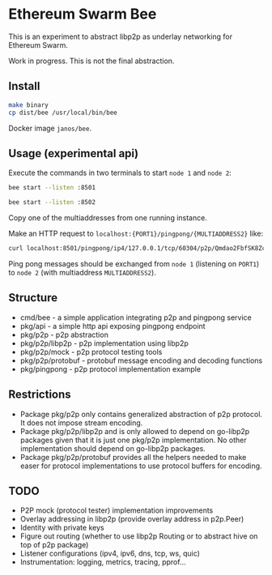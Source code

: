 # Ethereum Swarm Bee

This is an experiment to abstract libp2p as underlay networking for Ethereum Swarm.

Work in progress. This is not the final abstraction.

## Install

```sh
make binary
cp dist/bee /usr/local/bin/bee
```

Docker image `janos/bee`.

## Usage (experimental api)

Execute the commands in two terminals to start `node 1` and `node 2`:

```sh
bee start --listen :8501
```

```sh
bee start --listen :8502
```

Copy one of the multiaddresses from one running instance.

Make an HTTP request to `localhost:{PORT1}/pingpong/{MULTIADDRESS2}` like:

```sh
curl localhost:8501/pingpong/ip4/127.0.0.1/tcp/60304/p2p/Qmdao2FbfSK8ZcFxuUVmVDPUJifgRmbofNWH21WQESZm7x
```

Ping pong messages should be exchanged from `node 1` (listening on `PORT1`) to `node 2` (with multiaddress `MULTIADDRESS2`).

## Structure

- cmd/bee - a simple application integrating p2p and pingpong service
- pkg/api - a simple http api exposing pingpong endpoint
- pkg/p2p - p2p abstraction
- pkg/p2p/libp2p - p2p implementation using libp2p
- pkg/p2p/mock - p2p protocol testing tools
- pkg/p2p/protobuf - protobuf message encoding and decoding functions
- pkg/pingpong - p2p protocol implementation example

## Restrictions

- Package pkg/p2p only contains generalized abstraction of p2p protocol. It does not impose stream encoding.
- Package pkg/p2p/libp2p and is only allowed to depend on go-libp2p packages given that it is just one pkg/p2p implementation. No other implementation should depend on go-libp2p packages.
- Package pkg/p2p/protobuf provides all the helpers needed to make easer for protocol implementations to use protocol buffers for encoding.

## TODO

- P2P mock (protocol tester) implementation improvements
- Overlay addressing in libp2p (provide overlay address in p2p.Peer)
- Identity with private keys
- Figure out routing (whether to use libp2p Routing or to abstract hive on top of p2p package)
- Listener configurations (ipv4, ipv6, dns, tcp, ws, quic)
- Instrumentation: logging, metrics, tracing, pprof...
